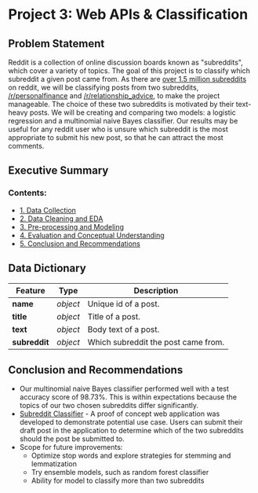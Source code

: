 # Project 3: Web APIs & Classification

## Problem Statement

Reddit is a collection of online discussion boards known as "subreddits", which cover a variety of topics. The goal of this project is to classify which subreddit a given post came from. As there are [over 1.5 million subreddits](http://redditmetrics.com/history) on reddit, we will be classifying posts from two subreddits, [/r/personalfinance](https://www.reddit.com/r/personalfinance/) and [/r/relationship_advice](https://www.reddit.com/r/relationship_advice/), to make the project manageable. The choice of these two subreddits is motivated by their text-heavy posts. We will be creating and comparing two models: a logistic regression and a multinomial naive Bayes classifier. Our results may be useful for any reddit user who is unsure which subreddit is the most appropriate to submit his new post, so that he can attract the most comments.

## Executive Summary

### Contents:
- [1. Data Collection](./code/subreddit_classifier.ipynb#1.-Data-Collection)
- [2. Data Cleaning and EDA](./code/subreddit_classifier.ipynb#2.-Data-Cleaning-and-EDA)
- [3. Pre-processing and Modeling](./code/subreddit_classifier.ipynb#3.-Pre-processing-and-Modeling)
- [4. Evaluation and Conceptual Understanding](./code/subreddit_classifier.ipynb#4.-Evaluation-and-Conceptual-Understanding)
- [5. Conclusion and Recommendations](./code/subreddit_classifier.ipynb#5.-Conclusion-and-Recommendations)

## Data Dictionary

Feature|Type|Description
---|---|---
**name**|_object_|Unique id of a post.
**title**|_object_|Title of a post.
**text**|_object_|Body text of a post.
**subreddit**|_object_|Which subreddit the post came from.

## Conclusion and Recommendations

- Our multinomial naive Bayes classifier performed well with a test accuracy score of 98.73%. This is within expectations because the topics of our two chosen subreddits differ significantly.
- [Subreddit Classifier](https://subreddit-classifier.onrender.com/) - A proof of concept web application was developed to demonstrate potential use case. Users can submit their draft post in the application to determine which of the two subreddits should the post be submitted to.
- Scope for future improvements:
    - Optimize stop words and explore strategies for stemming and lemmatization
    - Try ensemble models, such as random forest classifier
    - Ability for model to classify more than two subreddits
